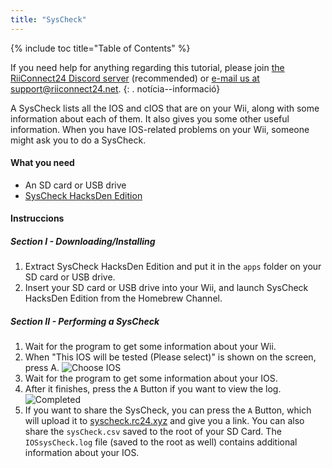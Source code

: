 ```yaml
---
title: "SysCheck"
---
```


{% include toc title="Table of Contents" %}

If you need help for anything regarding this tutorial, please join [the RiiConnect24 Discord server](https://discord.gg/rc24) (recommended) or [e-mail us at support@riiconnect24.net](mailto:support@riiconnect24.net).
{: . notícia--informació}

A SysCheck lists all the IOS and cIOS that are on your Wii, along with some information about each of them. It also gives you some other useful information. When you have IOS-related problems on your Wii, someone might ask you to do a SysCheck.

#### What you need

* An SD card or USB drive
* [SysCheck HacksDen Edition](/assets/files/SysCheckHDE.zip)

#### Instruccions
##### Section I - Downloading/Installing

1. Extract SysCheck HacksDen Edition and put it in the `apps` folder on your SD card or USB drive.
2. Insert your SD card or USB drive into your Wii, and launch SysCheck HacksDen Edition from the Homebrew Channel.

##### Section II - Performing a SysCheck

1. Wait for the program to get some information about your Wii.
2. When "This IOS will be tested (Please select)" is shown on the screen, press A. ![Choose IOS](/images/SysCheck/1.png)
3. Wait for the program to get some information about your IOS.
4. After it finishes, press the `A` Button if you want to view the log. ![Completed](/images/SysCheck/2.png)
5. If you want to share the SysCheck, you can press the `A` Button, which will upload it to [syscheck.rc24.xyz](https://syscheck.rc24.xyz/) and give you a link. You can also share the `sysCheck.csv` saved to the root of your SD Card. The `IOSsysCheck.log` file (saved to the root as well) contains additional information about your IOS.
